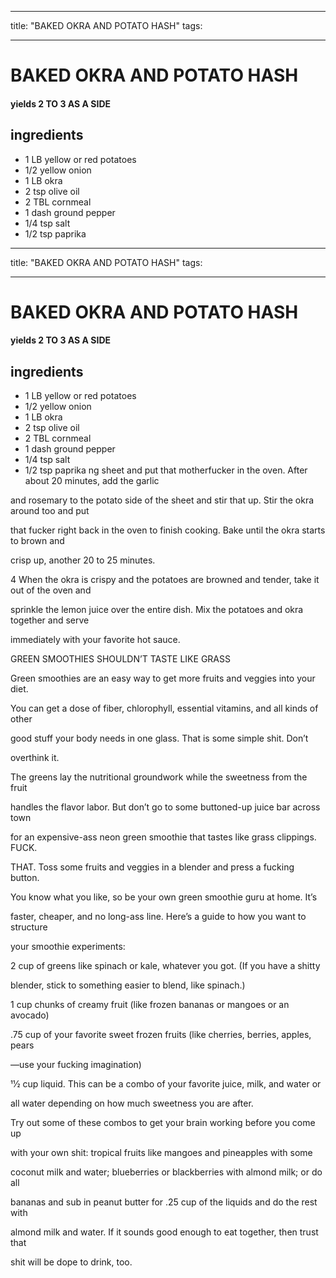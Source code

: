 
---
title: "BAKED OKRA AND POTATO HASH"
tags:

---
# BAKED OKRA AND POTATO HASH



#### yields  2 TO 3 AS A SIDE


## ingredients
* 1 LB yellow or red potatoes 
* 1/2 yellow onion 
* 1 LB okra 
* 2 tsp olive oil 
* 2 TBL cornmeal 
* 1 dash ground pepper 
* 1/4 tsp salt 
* 1/2 tsp paprika 
---
title: "BAKED OKRA AND POTATO HASH"
tags:

---
# BAKED OKRA AND POTATO HASH



#### yields  2 TO 3 AS A SIDE


## ingredients
* 1 LB yellow or red potatoes 
* 1/2 yellow onion 
* 1 LB okra 
* 2 tsp olive oil 
* 2 TBL cornmeal 
* 1 dash ground pepper 
* 1/4 tsp salt 
* 1/2 tsp paprika ng sheet and put that motherfucker in the oven. After about 20 minutes, add the garlic

and rosemary to the potato side of the sheet and stir that up. Stir the okra around too and put

that fucker right back in the oven to finish cooking. Bake until the okra starts to brown and

crisp up, another 20 to 25 minutes.

4 When the okra is crispy and the potatoes are browned and tender, take it out of the oven and

sprinkle the lemon juice over the entire dish. Mix the potatoes and okra together and serve

immediately with your favorite hot sauce.

GREEN SMOOTHIES SHOULDN’T TASTE LIKE GRASS

Green smoothies are an easy way to get more fruits and veggies into your diet.

You can get a dose of fiber, chlorophyll, essential vitamins, and all kinds of other

good stuff your body needs in one glass. That is some simple shit. Don’t

overthink it.

The greens lay the nutritional groundwork while the sweetness from the fruit

handles the flavor labor. But don’t go to some buttoned-up juice bar across town

for an expensive-ass neon green smoothie that tastes like grass clippings. FUCK.

THAT. Toss some fruits and veggies in a blender and press a fucking button.

You know what you like, so be your own green smoothie guru at home. It’s

faster, cheaper, and no long-ass line. Here’s a guide to how you want to structure

your smoothie experiments:

2 cup of greens like spinach or kale, whatever you got. (If you have a shitty

blender, stick to something easier to blend, like spinach.)

1 cup chunks of creamy fruit (like frozen bananas or mangoes or an avocado)

.75 cup of your favorite sweet frozen fruits (like cherries, berries, apples, pears

—use your fucking imagination)

11⁄2 cup liquid. This can be a combo of your favorite juice, milk, and water or

all water depending on how much sweetness you are after.

Try out some of these combos to get your brain working before you come up

with your own shit: tropical fruits like mangoes and pineapples with some

coconut milk and water; blueberries or blackberries with almond milk; or do all

bananas and sub in peanut butter for .25 cup of the liquids and do the rest with

almond milk and water. If it sounds good enough to eat together, then trust that

shit will be dope to drink, too.






